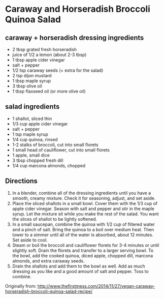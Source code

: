 Caraway and Horseradish Broccoli Quinoa Salad
=========

caraway + horseradish dressing ingredients
-------
* 2 tbsp grated fresh horseradish
* juice of 1/2 a lemon (about 2-3 tbsp)
* 1 tbsp apple cider vinegar
* salt + pepper
* 1/2 tsp caraway seeds (+ extra for the salad)
* 2 tsp dijon mustard
* 1 tbsp maple syrup
* 3 tbsp olive oil
* 1 tbsp flaxseed oil (or more olive oil)

salad ingredients
-------
* 1 shallot, sliced thin
* 1/3 cup apple cider vinegar
* salt + pepper
* 1 tsp maple syrup
* 1/4 cup quinoa, rinsed
* 1-2 stalks of broccoli, cut into small florets
* 1 small head of cauliflower, cut into small florets
* 1 apple, small dice
* 3 tbsp chopped fresh dill
* 1/4 cup marcona almonds, chopped

Directions
-------
 1. In a blender, combine all of the dressing ingredients until you have a smooth, creamy mixture. Check it for seasoning, adjust, and set aside.
 2. Place the sliced shallots in a small bowl. Cover them with the 1/3 cup of apple cider vinegar. Season with salt and pepper and stir in the maple syrup. Let the mixture sit while you make the rest of the salad. You want the slices of shallot to be lightly softened.
 3. In a small saucepan, combine the quinoa with 1/2 cup of filtered water and a pinch of salt. Bring the quinoa to a boil over medium heat. Then lower to a simmer until all of the water is absorbed, about 12 minutes. Set aside to cool.
 4. Steam or boil the broccoli and cauliflower florets for 3-4 minutes or until slightly soft. Drain the florets and transfer to a larger serving bowl. To the bowl, add the cooked quinoa, diced apple, chopped dill, marcona almonds, and extra caraway seeds.
 5. Drain the shallots and add them to the bowl as well. Add as much dressing as you like and a good amount of salt and pepper. Toss to combine.
 
 Originally from: http://www.thefirstmess.com/2014/11/27/vegan-caraway-horseradish-broccoli-quinoa-salad-recipe/
